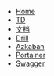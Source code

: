 
- [Home](http://39.103.199.31)
- [TD](http://39.103.199.31/app)
- [文档](http://39.103.199.31:8082/docs/#/)
- [Drill](http://39.103.199.31:8083/)
- [Azkaban](http://39.103.199.31:8087/)
- [Portainer]()
- [Swagger]()